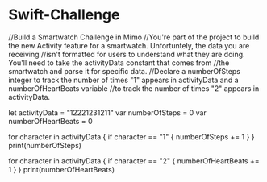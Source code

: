# Swift-Challenge
//Build a Smartwatch Challenge in Mimo
//You're part of the project to build the new Activity feature for a smartwatch. Unfortuntely, the data you are receiving
//isn't formatted for users to understand what they are doing. You'll need to take the activityData constant that comes from //the smartwatch and parse it for specific data.
//Declare a numberOfSteps integer to track the number of times "1" appears in activityData and a numberOfHeartBeats variable //to track the number of times "2" appears in activityData. 


let activityData = "12221231211"
var numberOfSteps = 0
var numberOfHeartBeats = 0

for character in activityData {
    if character == "1" {
        numberOfSteps += 1
    }
}
print(numberOfSteps)


for character in activityData {
    if character == "2" {
        numberOfHeartBeats += 1
    }
}
print(numberOfHeartBeats)
